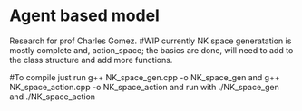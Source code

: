 # Agent based model

Research for prof Charles Gomez.
#WIP
currently NK space generatation is mostly complete and,
action_space; the basics are done, will need to add to the class structure and add more functions.

#To compile just run 
g++ NK_space_gen.cpp -o NK_space_gen and 
g++ NK_space_action.cpp -o NK_space_action
and run with ./NK_space_gen and ./NK_space_action 